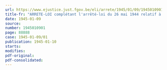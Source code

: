 ```yaml
---
url: https://www.ejustice.just.fgov.be/eli/arrete/1945/01/09/1945010901/justel
title-fr: "ARRETE-LOI complétant l'arrêté-loi du 26 mai 1944 relatif à la compétence et à la procédure en matière de crimes et délits contre la sûreté de l'Etat et celui du 27 mai 1944 étendant la compétence des conseils de guerre et abrégeant la procédure pour certaines infractions"
date: 1945-01-09
source:
number: 1945010901
page: 88888
case: 1945-01-09/01
publication: 1945-01-10
starts:
modifies:
pdf-original:
pdf-consolidated:
---
```



